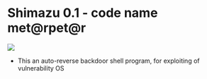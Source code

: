 # Shimazu 0.1 - code name met@rpet@r
![](https://github.com/nu11secur1ty/sh1mazu/blob/master/logo/shimazu.jpg)

- This an auto-reverse backdoor shell program, for exploiting of vulnerability OS



